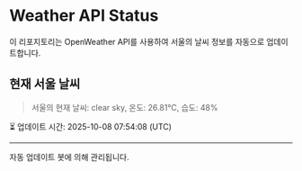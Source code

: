
# Weather API Status

이 리포지토리는 OpenWeather API를 사용하여 서울의 날씨 정보를 자동으로 업데이트합니다.

## 현재 서울 날씨
> 서울의 현재 날씨: clear sky, 온도: 26.81°C, 습도: 48%

⏳ 업데이트 시간: 2025-10-08 07:54:08 (UTC)

---
자동 업데이트 봇에 의해 관리됩니다.
